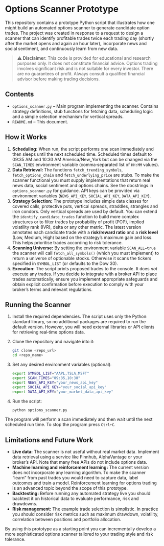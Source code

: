 # Options Scanner Prototype

This repository contains a prototype Python script that illustrates how one might
build an automated options scanner to generate candidate option trades.  The
project was created in response to a request to design a scanner that can
identify profitable trades twice each trading day (shortly after the market
opens and again an hour later), incorporate news and social sentiment, and
continuously learn from new data.

> ⚠️ **Disclaimer:**  This code is provided for educational and research
> purposes only.  It does not constitute financial advice.  Options trading
> involves significant risk and is not suitable for every investor.  There are
> no guarantees of profit.  Always consult a qualified financial advisor
> before making trading decisions.

## Contents

* `options_scanner.py` – Main program implementing the scanner.  Contains
  strategy definitions, stub functions for fetching data, scheduling logic and
  a simple selection mechanism for vertical spreads.
* `README.md` – This document.

## How it Works

1. **Scheduling:**  When run, the script performs one scan immediately and then
   sleeps until the next scheduled time.  Scheduled times default to
   09:35 AM and 10:30 AM America/New_York but can be changed via the
   `SCAN_TIMES` environment variable (comma‑separated list of `HH:MM` values).
2. **Data Retrieval:**  The functions `fetch_trending_symbols`,
   `fetch_options_chain` and `fetch_underlying_price` are stubs.  To make the
   scanner functional you must supply implementations that return real news
   data, social sentiment and options chains.  See the docstrings in
   `options_scanner.py` for guidance.  API keys can be provided via
   environment variables (`NEWS_API_KEY`, `SOCIAL_API_KEY`, `DATA_API_KEY`).
3. **Strategy Selection:**  The prototype includes simple data classes for
   covered calls, protective puts, vertical spreads, straddles, strangles and
   iron condors.  Only vertical spreads are used by default.  You can extend
   the `identify_candidate_trades` function to build more complex structures or
   to filter trades by probability of profit (POP), implied volatility rank
   (IVR), delta or any other metric.  The latest version annotates each
   candidate trade with a **risk/reward ratio** and a **risk level** (Low,
   Medium, High) based on the strategy’s maximum gain and loss.  This helps
   prioritise trades according to risk tolerance.
4. **Scanning Universe:**  By setting the environment variable `SCAN_ALL=true`
   the scanner will call `fetch_all_symbols()` (which you must implement) to
   return a universe of optionable stocks.  Otherwise it scans the tickers
   specified in `SYMBOL_LIST` (or defaults to the Dow 30).
4. **Execution:**  The script prints proposed trades to the console.  It does
   *not* execute any trades.  If you decide to integrate with a broker API to
   place trades automatically, ensure you implement appropriate safeguards and
   obtain explicit confirmation before execution to comply with your broker’s
   terms and relevant regulations.

## Running the Scanner

1. Install the required dependencies.  The script uses only the Python
   standard library, so no additional packages are required to run the default
   version.  However, you will need external libraries or API clients for
   retrieving real‑time options data.
2. Clone the repository and navigate into it:

   ```sh
   git clone <repo_url>
   cd <repo_name>
   ```

3. Set any desired environment variables (optional):

   ```sh
   export SYMBOL_LIST="AAPL,TSLA,MSFT"
   export SCAN_TIMES="09:35,10:30"
   export NEWS_API_KEY="your_news_api_key"
   export SOCIAL_API_KEY="your_social_api_key"
   export DATA_API_KEY="your_market_data_api_key"
   ```

4. Run the script:

   ```sh
   python options_scanner.py
   ```

The program will perform a scan immediately and then wait until the next
scheduled run time.  To stop the program press `Ctrl+C`.

## Limitations and Future Work

* **Live data:**  The scanner is not useful without real market data.
  Implement data retrieval using a service like Finnhub, AlphaVantage or your
  broker’s API.  Note that many free APIs do not include options data.
* **Machine learning and reinforcement learning:**  The current version does
  not incorporate any learning algorithm.  To make the scanner “learn” from
  past trades you would need to capture data, label outcomes and train a
  model.  Reinforcement learning for options trading is an advanced topic
  beyond the scope of this prototype.
* **Backtesting:**  Before running any automated strategy live you should
  backtest it on historical data to evaluate performance, risk and drawdowns.
* **Risk management:**  The example trade selection is simplistic.  In
  practice you should consider risk metrics such as maximum drawdown,
  volatility, correlation between positions and portfolio allocation.

By using this prototype as a starting point you can incrementally develop a
more sophisticated options scanner tailored to your trading style and risk
tolerance.